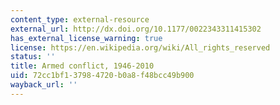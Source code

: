 ```yaml
---
content_type: external-resource
external_url: http://dx.doi.org/10.1177/0022343311415302
has_external_license_warning: true
license: https://en.wikipedia.org/wiki/All_rights_reserved
status: ''
title: Armed conflict, 1946-2010
uid: 72cc1bf1-3798-4720-b0a8-f48bcc49b900
wayback_url: ''
---
```

